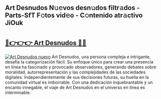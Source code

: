 ## Art Desnudos N𝚞𝚎vos desn𝚞dos filtr𝚊dos - Parts-SfT F𝚘tos vid𝚎o - C𝚘ntenido atr𝚊ctivo JiOuk

# <h2><a href="http://mbdmt2k.tromn.icu/?c=Art+Desnudos">🔗👉👉👉 Art Desnudos 🔗🔗</a></h2>

[![Art Desnudos nuevo](https://i.imgur.com/pEAQMta.gif)](http://mbdmt2k.tromn.icu/?c=Art+Desnudos)
Art Desnudos, una persona compleja e intrigante, desafía la categorización fácil. Su enfoque único para crear una presencia en línea ha fascinado y provocado observadores, generando debates sobre moralidad, autorrepresentación y las complejidades de las sociedades digitales. Independientemente de sus decisiones futuras, su huella en la comunidad virtual es imborrable. Con una dedicación inquebrantable y un encanto innegable, el viaje de Art Desnudos en el universo en línea es interminable.
